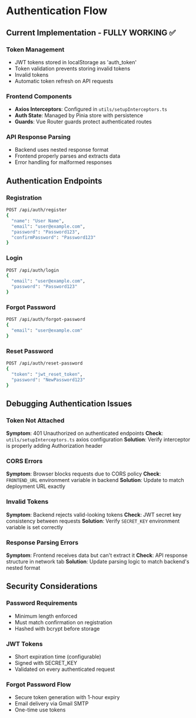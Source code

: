 # Authentication Flow

## Current Implementation - FULLY WORKING ✅

### Token Management
- JWT tokens stored in localStorage as 'auth_token'
- Token validation prevents storing invalid tokens
- Invalid tokens
- Automatic token refresh on API requests

### Frontend Components
- **Axios Interceptors**: Configured in `utils/setupInterceptors.ts`
- **Auth State**: Managed by Pinia store with persistence
- **Guards**: Vue Router guards protect authenticated routes

### API Response Parsing
- Backend uses nested response format
- Frontend properly parses and extracts data
- Error handling for malformed responses

## Authentication Endpoints

### Registration
```bash
POST /api/auth/register
{
  "name": "User Name",
  "email": "user@example.com",
  "password": "Password123",
  "confirmPassword": "Password123"
}
```

### Login
```bash
POST /api/auth/login
{
  "email": "user@example.com",
  "password": "Password123"
}
```

### Forgot Password
```bash
POST /api/auth/forgot-password
{
  "email": "user@example.com"
}
```

### Reset Password
```bash
POST /api/auth/reset-password
{
  "token": "jwt_reset_token",
  "password": "NewPassword123"
}
```

## Debugging Authentication Issues

### Token Not Attached
**Symptom**: 401 Unauthorized on authenticated endpoints
**Check**: `utils/setupInterceptors.ts` axios configuration
**Solution**: Verify interceptor is properly adding Authorization header

### CORS Errors
**Symptom**: Browser blocks requests due to CORS policy
**Check**: `FRONTEND_URL` environment variable in backend
**Solution**: Update to match deployment URL exactly

### Invalid Tokens
**Symptom**: Backend rejects valid-looking tokens
**Check**: JWT secret key consistency between requests
**Solution**: Verify `SECRET_KEY` environment variable is set correctly

### Response Parsing Errors
**Symptom**: Frontend receives data but can't extract it
**Check**: API response structure in network tab
**Solution**: Update parsing logic to match backend's nested format

## Security Considerations

### Password Requirements
- Minimum length enforced
- Must match confirmation on registration
- Hashed with bcrypt before storage

### JWT Tokens
- Short expiration time (configurable)
- Signed with SECRET_KEY
- Validated on every authenticated request

### Forgot Password Flow
- Secure token generation with 1-hour expiry
- Email delivery via Gmail SMTP
- One-time use tokens
